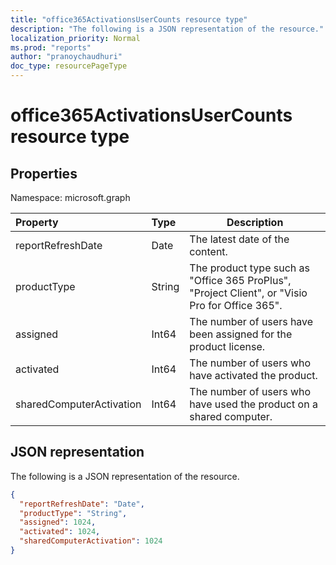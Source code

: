```yaml
---
title: "office365ActivationsUserCounts resource type"
description: "The following is a JSON representation of the resource."
localization_priority: Normal
ms.prod: "reports"
author: "pranoychaudhuri"
doc_type: resourcePageType
---
```


# office365ActivationsUserCounts resource type

## Properties

Namespace: microsoft.graph

| Property                 | Type   | Description                              |
| :----------------------- | :----- | ---------------------------------------- |
| reportRefreshDate        | Date   | The latest date of the content.          |
| productType              | String | The product type such as "Office 365 ProPlus", "Project Client", or "Visio Pro for Office 365". |
| assigned                 | Int64  | The number of users have been assigned for the product license. |
| activated                | Int64  | The number of users who have activated the product. |
| sharedComputerActivation | Int64  | The number of users who have used the product on a shared computer. |

## JSON representation

The following is a JSON representation of the resource.

<!-- {
  "blockType": "resource",
  "@odata.type": "microsoft.graph.office365ActivationsUserCounts"
} -->

```json
{
  "reportRefreshDate": "Date", 
  "productType": "String", 
  "assigned": 1024, 
  "activated": 1024,
  "sharedComputerActivation": 1024
}
```

